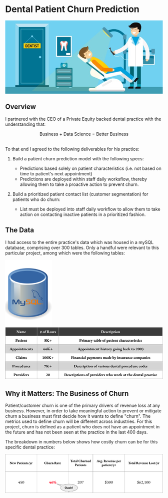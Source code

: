 # Dental Patient Churn Prediction    

<p align="center">
  <img align="center" src="/images/churn.png" width="600" title="Predictive Analytics">
</p>    

## Overview  
I partnered with the CEO of a Private Equity backed dental practice with the understanding that:  
  <p align='center'>
  Business  +  Data Science  =  Better Business
  </p>
  <br>
  To that end I agreed to the following deliverables for his practice:  
  
  1. Build a patient churn prediction model with the following specs:  
        - Predictions based solely on patient characteristics (i.e. not based on time to patient's next appointment)  
        - Predictions are deployed within staff daily worksflow, thereby allowing them to take a proactive action to prevent churn. 
    
  2. Build a prioritized patient contact list (customer segmentation) for patients who do churn:   
        - List must be deployed into staff daily workflow to allow them to take action on contacting inactive patients in a prioritized fashion.  
  
## The Data
I had access to the entire practice's data which was housed in a mySQL database, comprising over 300 tables.  Only a handful were relevant to this particular project, 
among which were the following tables:   

<p float="left">
  <img src="/images/mysql.png" width="150" />
  <img src="/images/datatable.png" width="600" /> 
</p>

## Why it Matters: The Business of Churn 
Patient/customer churn is one of the primary drivers of revenue loss at any business.  However, in order to take meaningful action
to prevent or mitigate churn a business must first decide how it wants to define "churn".  The metrics used to define churn will be different across 
industries. For this project, churn is defined as a patient who does not have an appointment in the future and has not been seen at the practice in the last 400 days.  

The breakdown in numbers below shows how costly churn can be for this specific dental practice: 

<p align="center">
  <img align="center" src="/images/churn_biz2.png" width="600">
</p>


